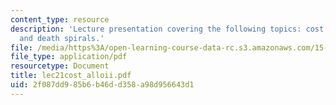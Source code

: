 ```yaml
---
content_type: resource
description: 'Lecture presentation covering the following topics: cost allocation
  and death spirals.'
file: /media/https%3A/open-learning-course-data-rc.s3.amazonaws.com/15-501-introduction-to-financial-and-managerial-accounting-spring-2004/2f087dd985b6b46dd358a98d956643d1_lec21cost_alloii.pdf
file_type: application/pdf
resourcetype: Document
title: lec21cost_alloii.pdf
uid: 2f087dd9-85b6-b46d-d358-a98d956643d1
---
```


